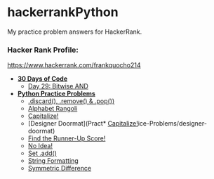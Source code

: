 # hackerrankPython

My practice problem answers for HackerRank.

### Hacker Rank Profile:

https://www.hackerrank.com/frankquocho214

- **[30 Days of Code](30-Days-of-Code)**
  * [Day 29: Bitwise AND](30-Days-of-Code/day-29-bitwise-and)
- **[Python Practice Problems](Practice-Problems)**
  * [.discard(), .remove() & .pop())](Practice-Problems/discard-remove-pop)
  * [Alphabet Rangoli](Practice-Problems/alphabet-rangoli)
  * [Capitalize!](Practice-Problems/capitalize!)
  * [Designer Doormat](Pract* [Capitalize!](Practice-Problems/capitalize!)ice-Problems/designer-doormat)
  * [Find the Runner-Up Score!](Practice_Problems/find-the-runner-up-score!)
  * [No Idea!](Practice-Problems/no-idea!)
  * [Set .add()](Practice-Problems/set-.add())
  * [String Formatting](Practice-Problems/string-formatting)
  * [Symmetric Difference](Practice-Problems/symmetric-difference)
